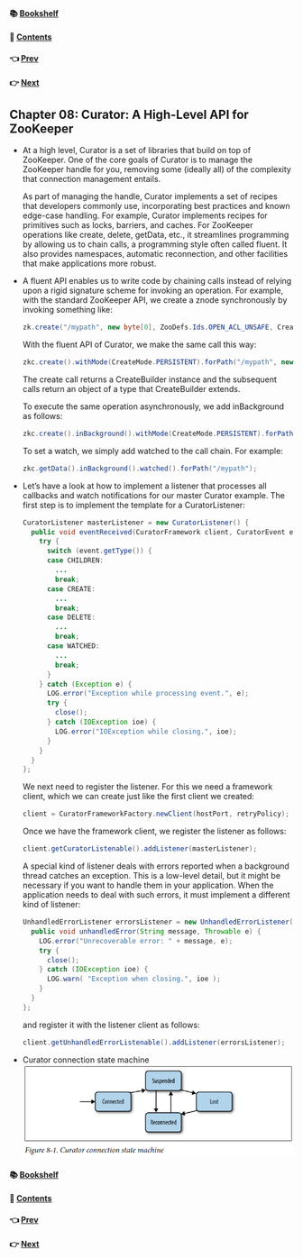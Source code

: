 #### &#x1F4DA; [Bookshelf](../)
#### &#x1F4DC; [Contents](./README.md#contents)
#### &#x1F448; [Prev](./Ch07_The_C_Client.md)
#### &#x1F449; [Next](./Ch09_ZooKeeper_Internals.md)

## Chapter 08: Curator: A High-Level API for ZooKeeper

- At a high level, Curator is a set of libraries that build on top of ZooKeeper. One of the core goals of Curator is to manage the ZooKeeper handle for you, removing some (ideally all) of the complexity that connection management entails.

	As part of managing the handle, Curator implements a set of recipes that developers commonly use, incorporating best practices and known edge-case handling. For example, Curator implements recipes for primitives such as locks, barriers, and caches. For ZooKeeper operations like create, delete, getData, etc., it streamlines programming by allowing us to chain calls, a programming style often called fluent. It also provides namespaces, automatic reconnection, and other facilities that make applications more robust.

- A fluent API enables us to write code by chaining calls instead of relying upon a rigid signature scheme for invoking an operation. For example, with the standard ZooKeeper API, we create a znode synchronously by invoking something like:
  ```java
  zk.create("/mypath", new byte[0], ZooDefs.Ids.OPEN_ACL_UNSAFE, CreateMode.PERSISTENT);
  ```

	With the fluent API of Curator, we make the same call this way:
  ```java
  zkc.create().withMode(CreateMode.PERSISTENT).forPath("/mypath", new byte[0]);
  ```

	The create call returns a CreateBuilder instance and the subsequent calls return an object of a type that CreateBuilder extends.

	To execute the same operation asynchronously, we add inBackground as follows:
  ```java
  zkc.create().inBackground().withMode(CreateMode.PERSISTENT).forPath("/mypath", new byte[0]);
  ```

	To set a watch, we simply add watched to the call chain. For example:
  ```java
  zkc.getData().inBackground().watched().forPath("/mypath");
  ```

- Let’s have a look at how to implement a listener that processes all callbacks and watch notifications for our master Curator example. The first step is to implement the template for a CuratorListener:
  ```java
  CuratorListener masterListener = new CuratorListener() {
    public void eventReceived(CuratorFramework client, CuratorEvent event) {
      try {
        switch (event.getType()) {
        case CHILDREN:
          ...
          break;
        case CREATE:
          ...
          break;
        case DELETE:
          ...
          break;
        case WATCHED:
          ...
          break;
        }
      } catch (Exception e) {
        LOG.error("Exception while processing event.", e);
        try {
          close();
        } catch (IOException ioe) {
          LOG.error("IOException while closing.", ioe);
        }
      }
    }
  };
  ```

	We next need to register the listener. For this we need a framework client, which we can create just like the first client we created:
  ```java
  client = CuratorFrameworkFactory.newClient(hostPort, retryPolicy);
  ```

	Once we have the framework client, we register the listener as follows:
  ```java
  client.getCuratorListenable().addListener(masterListener);
  ```

	A special kind of listener deals with errors reported when a background thread catches an exception. This is a low-level detail, but it might be necessary if you want to handle them in your application. When the application needs to deal with such errors, it must implement a different kind of listener:
  ```java
  UnhandledErrorListener errorsListener = new UnhandledErrorListener() {
    public void unhandledError(String message, Throwable e) {
      LOG.error("Unrecoverable error: " + message, e);
      try {
        close();
      } catch (IOException ioe) {
        LOG.warn( "Exception when closing.", ioe );
      }
    }
  };
  ```

	and register it with the listener client as follows:
  ```java
  client.getUnhandledErrorListenable().addListener(errorsListener);
  ```

- Curator connection state machine  
![alt text](res/fig_8_1_Curator_connection_state_machine.PNG)

#### &#x1F4DA; [Bookshelf](../)
#### &#x1F4DC; [Contents](./README.md#contents)
#### &#x1F448; [Prev](./Ch07_The_C_Client.md)
#### &#x1F449; [Next](./Ch09_ZooKeeper_Internals.md)